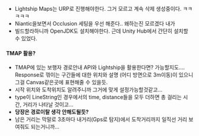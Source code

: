 - Lightship Maps는 URP로 진행해야한다. 그거 모르고 계속 삭제 생성중이다. ㅋㅋㅋㅋㅋ
- Niantic을보면서 Occlusion 세팅을 우선 해준다.. 왜하는진 모르겠다 내가
- 빌드할라하니까 OpenJDK도 설치해야한다. 근데 Unity Hub에서 간단히 설치할 수 있었다.
#### TMAP 활용?
- TMAP에 있는 보행자 경로안내 API와 Lightship을 활용한다면? 가능할지도.... Response로 꺾이는 구간들에 대한 위치와 설명 (어디 방면으로 3m이동)이 있으니 그걸 Canvas같은곳에 표현해줄 수 있을듯. 
- 시작 위치와 도착위치도 알려주니까 그거에 맞게 설정가능할것같고...
- type이 LineString인 경우에서의 time, distance들을 모두 더하면 총 걸리는 시간, 거리가 나타날 것이고... 
- **당장은 경로이탈 생각 안해도될듯?**
- 남은 거리는 막말로 3초마다 내거리(Gps로 탐지)에서 도착거리까지 일직선 거리 보여줘도 되는거니까...


